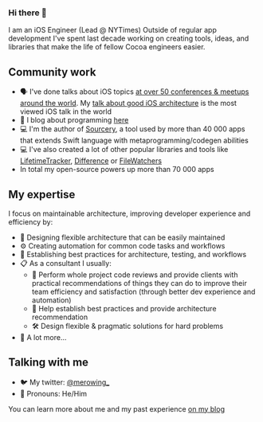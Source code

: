 ### Hi there 👋

I am an iOS Engineer (Lead @ NYTimes)
Outside of regular app development I've spent last decade working on creating tools, ideas, and libraries that make the life of fellow Cocoa engineers easier.

## Community work

 - 🗣 I've done talks about iOS topics [at over 50 conferences & meetups around the world](http://merowing.info/speaking/). My [talk about good iOS architecture](https://academy.realm.io/posts/krzysztof-zablocki-mDevCamp-ios-architecture-mvvm-mvc-viper/) is the most viewed iOS talk in the world
 - 📝 I blog about programming [here](http://merowing.info)
 - 💻 I'm the author of [Sourcery](https://github.com/krzysztofzablocki/Sourcery), a tool used by more than 40 000 apps that extends Swift language with metaprogramming/codegen abilities
 - 💻 I've also created a lot of other popular libraries and tools like [LifetimeTracker](https://github.com/krzysztofzablocki/LifetimeTracker), [Difference](https://github.com/krzysztofzablocki/Difference) or [FileWatchers](https://github.com/krzysztofzablocki/KZFileWatchers)
 - In total my open-source powers up more than 70 000 apps

## My expertise

I focus on maintainable architecture, improving developer experience and efficiency by:
  - 🤔 Designing flexible architecture that can be easily maintained
  - ⚙️ Creating automation for common code tasks and workflows
  - 👥 Establishing best practices for architecture, testing, and workflows
  - 📋 As a consultant I usually:
    - 🤔 Perform whole project code reviews and provide clients with practical recommendations of things they can do to improve their team efficiency and satisfaction (through better dev experience and automation)
    - 👥 Help establish best practices and provide architecture recommendation
    - 🛠️ Design flexible & pragmatic solutions for hard problems
  - 🧙 A lot more...

## Talking with me

- 🐦 My twitter: [@merowing_](https://twitter.com/merowing_)
- 💬 Pronouns: He/Him

You can learn more about me and my past experience [on my blog](http://merowing.info/hire)
